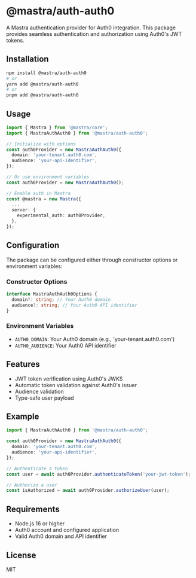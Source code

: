 # @mastra/auth-auth0

A Mastra authentication provider for Auth0 integration. This package provides seamless authentication and authorization using Auth0's JWT tokens.

## Installation

```bash
npm install @mastra/auth-auth0
# or
yarn add @mastra/auth-auth0
# or
pnpm add @mastra/auth-auth0
```

## Usage

```typescript
import { Mastra } from '@mastra/core';
import { MastraAuthAuth0 } from '@mastra/auth-auth0';

// Initialize with options
const auth0Provider = new MastraAuthAuth0({
  domain: 'your-tenant.auth0.com',
  audience: 'your-api-identifier',
});

// Or use environment variables
const auth0Provider = new MastraAuthAuth0();

// Enable auth in Mastra
const @mastra = new Mastra({
  ...
  server: {
    experimental_auth: auth0Provider,
  },
});
```

## Configuration

The package can be configured either through constructor options or environment variables:

### Constructor Options

```typescript
interface MastraAuthAuth0Options {
  domain?: string; // Your Auth0 domain
  audience?: string; // Your Auth0 API identifier
}
```

### Environment Variables

- `AUTH0_DOMAIN`: Your Auth0 domain (e.g., 'your-tenant.auth0.com')
- `AUTH0_AUDIENCE`: Your Auth0 API identifier

## Features

- JWT token verification using Auth0's JWKS
- Automatic token validation against Auth0's issuer
- Audience validation
- Type-safe user payload

## Example

```typescript
import { MastraAuthAuth0 } from '@mastra/auth-auth0';

const auth0Provider = new MastraAuthAuth0({
  domain: 'your-tenant.auth0.com',
  audience: 'your-api-identifier',
});

// Authenticate a token
const user = await auth0Provider.authenticateToken('your-jwt-token');

// Authorize a user
const isAuthorized = await auth0Provider.authorizeUser(user);
```

## Requirements

- Node.js 16 or higher
- Auth0 account and configured application
- Valid Auth0 domain and API identifier

## License

MIT
